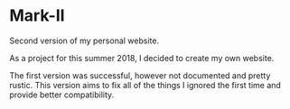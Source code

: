 # Mark-II
Second version of my personal website.

As a project for this summer 2018, I decided to create my own website.

The first version was successful, however not documented and pretty rustic.
This version aims to fix all of the things I ignored the first time and provide
better compatibility.
